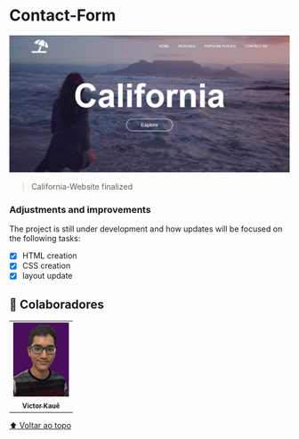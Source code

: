 # Contact-Form 



<img src="./assets/California-image.png"  widht="250px" alt="California-image">

>  California-Website finalized

### Adjustments and improvements

The project is still under development and how updates will be focused on the following tasks:

- [x] HTML creation
- [x] CSS creation
- [x] layout update

## 🤝 Colaboradores


<table>
  <tr>
    <td align="center">
      <a href="#">
        <img src="./assets/vtkaue.png" width="100px;" alt="Photo Victor Kauê on GitHub"/><br>
        <sub>
          <b>Victor Kauê</b>
        </sub>
      </a>
    </td>
  </tr>
</table>




[⬆ Voltar ao topo](#nome-do-projeto)<br>